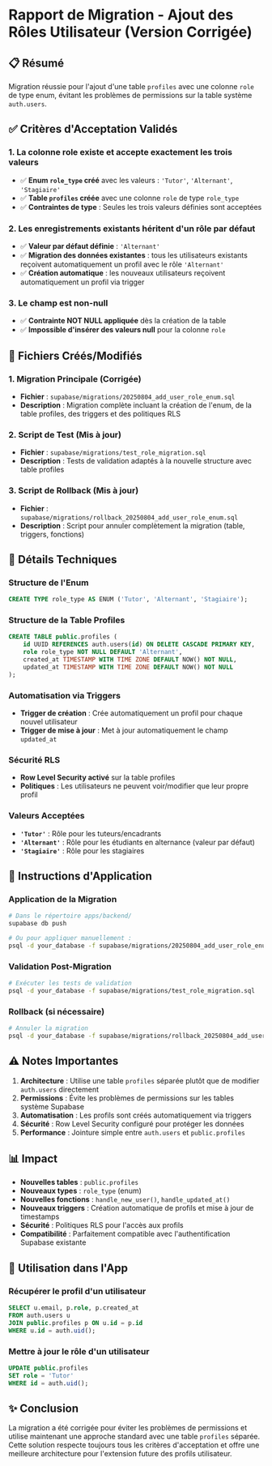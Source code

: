 # Rapport de Migration - Ajout des Rôles Utilisateur (Version Corrigée)

## 📋 Résumé

Migration réussie pour l'ajout d'une table `profiles` avec une colonne `role` de type enum, évitant les problèmes de permissions sur la table système `auth.users`.

## ✅ Critères d'Acceptation Validés

### 1. La colonne role existe et accepte exactement les trois valeurs
- ✅ **Enum `role_type` créé** avec les valeurs : `'Tutor'`, `'Alternant'`, `'Stagiaire'`
- ✅ **Table `profiles` créée** avec une colonne `role` de type `role_type`
- ✅ **Contraintes de type** : Seules les trois valeurs définies sont acceptées

### 2. Les enregistrements existants héritent d'un rôle par défaut
- ✅ **Valeur par défaut définie** : `'Alternant'`
- ✅ **Migration des données existantes** : tous les utilisateurs existants reçoivent automatiquement un profil avec le rôle `'Alternant'`
- ✅ **Création automatique** : les nouveaux utilisateurs reçoivent automatiquement un profil via trigger

### 3. Le champ est non-null
- ✅ **Contrainte NOT NULL appliquée** dès la création de la table
- ✅ **Impossible d'insérer des valeurs null** pour la colonne `role`

## 📁 Fichiers Créés/Modifiés

### 1. Migration Principale (Corrigée)
- **Fichier** : `supabase/migrations/20250804_add_user_role_enum.sql`
- **Description** : Migration complète incluant la création de l'enum, de la table profiles, des triggers et des politiques RLS

### 2. Script de Test (Mis à jour)
- **Fichier** : `supabase/migrations/test_role_migration.sql`
- **Description** : Tests de validation adaptés à la nouvelle structure avec table profiles

### 3. Script de Rollback (Mis à jour)
- **Fichier** : `supabase/migrations/rollback_20250804_add_user_role_enum.sql`
- **Description** : Script pour annuler complètement la migration (table, triggers, fonctions)

## 🔧 Détails Techniques

### Structure de l'Enum
```sql
CREATE TYPE role_type AS ENUM ('Tutor', 'Alternant', 'Stagiaire');
```

### Structure de la Table Profiles
```sql
CREATE TABLE public.profiles (
    id UUID REFERENCES auth.users(id) ON DELETE CASCADE PRIMARY KEY,
    role role_type NOT NULL DEFAULT 'Alternant',
    created_at TIMESTAMP WITH TIME ZONE DEFAULT NOW() NOT NULL,
    updated_at TIMESTAMP WITH TIME ZONE DEFAULT NOW() NOT NULL
);
```

### Automatisation via Triggers
- **Trigger de création** : Crée automatiquement un profil pour chaque nouvel utilisateur
- **Trigger de mise à jour** : Met à jour automatiquement le champ `updated_at`

### Sécurité RLS
- **Row Level Security activé** sur la table profiles
- **Politiques** : Les utilisateurs ne peuvent voir/modifier que leur propre profil

### Valeurs Acceptées
- **`'Tutor'`** : Rôle pour les tuteurs/encadrants
- **`'Alternant'`** : Rôle pour les étudiants en alternance (valeur par défaut)
- **`'Stagiaire'`** : Rôle pour les stagiaires

## 🚀 Instructions d'Application

### Application de la Migration
```bash
# Dans le répertoire apps/backend/
supabase db push

# Ou pour appliquer manuellement :
psql -d your_database -f supabase/migrations/20250804_add_user_role_enum.sql
```

### Validation Post-Migration
```bash
# Exécuter les tests de validation
psql -d your_database -f supabase/migrations/test_role_migration.sql
```

### Rollback (si nécessaire)
```bash
# Annuler la migration
psql -d your_database -f supabase/migrations/rollback_20250804_add_user_role_enum.sql
```

## ⚠️ Notes Importantes

1. **Architecture** : Utilise une table `profiles` séparée plutôt que de modifier `auth.users` directement
2. **Permissions** : Évite les problèmes de permissions sur les tables système Supabase
3. **Automatisation** : Les profils sont créés automatiquement via triggers
4. **Sécurité** : Row Level Security configuré pour protéger les données
5. **Performance** : Jointure simple entre `auth.users` et `public.profiles`

## 📊 Impact

- **Nouvelles tables** : `public.profiles`
- **Nouveaux types** : `role_type` (enum)
- **Nouvelles fonctions** : `handle_new_user()`, `handle_updated_at()`
- **Nouveaux triggers** : Création automatique de profils et mise à jour de timestamps
- **Sécurité** : Politiques RLS pour l'accès aux profils
- **Compatibilité** : Parfaitement compatible avec l'authentification Supabase existante

## 🔄 Utilisation dans l'App

### Récupérer le profil d'un utilisateur
```sql
SELECT u.email, p.role, p.created_at
FROM auth.users u
JOIN public.profiles p ON u.id = p.id
WHERE u.id = auth.uid();
```

### Mettre à jour le rôle d'un utilisateur
```sql
UPDATE public.profiles 
SET role = 'Tutor' 
WHERE id = auth.uid();
```

## ✨ Conclusion

La migration a été corrigée pour éviter les problèmes de permissions et utilise maintenant une approche standard avec une table `profiles` séparée. Cette solution respecte toujours tous les critères d'acceptation et offre une meilleure architecture pour l'extension future des profils utilisateur.